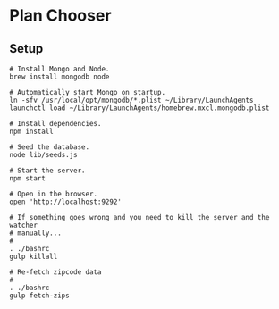 # Plan Chooser

## Setup

    # Install Mongo and Node.
    brew install mongodb node

    # Automatically start Mongo on startup.
    ln -sfv /usr/local/opt/mongodb/*.plist ~/Library/LaunchAgents
    launchctl load ~/Library/LaunchAgents/homebrew.mxcl.mongodb.plist

    # Install dependencies.
    npm install

    # Seed the database.
    node lib/seeds.js

    # Start the server.
    npm start

    # Open in the browser.
    open 'http://localhost:9292'

    # If something goes wrong and you need to kill the server and the watcher
    # manually...
    #
    . ./bashrc
    gulp killall

    # Re-fetch zipcode data
    #
    . ./bashrc
    gulp fetch-zips

